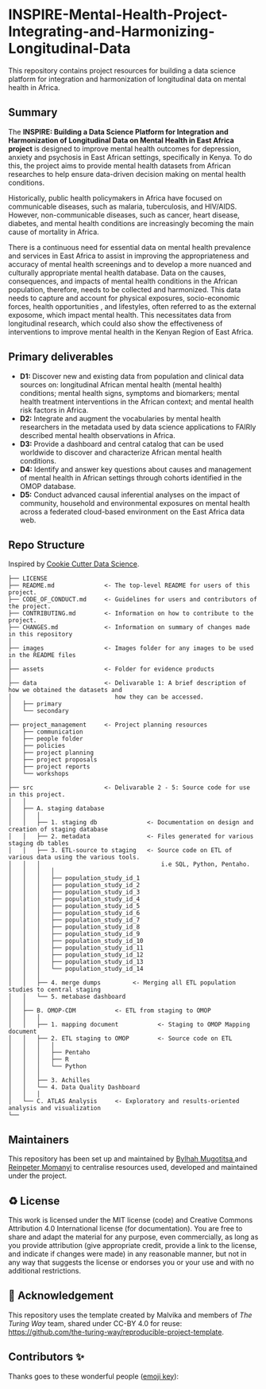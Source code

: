 # INSPIRE-Mental-Health-Project-Integrating-and-Harmonizing-Longitudinal-Data
This repository contains project resources for building a data science platform for integration and harmonization of longitudinal data on mental health in Africa.

## Summary
The **INSPIRE: Building a Data Science Platform for Integration and Harmonization of Longitudinal Data on Mental Health in East Africa project** is designed to improve mental health outcomes for depression, anxiety and psychosis in East African settings, specifically in Kenya. To do this, the project aims to provide mental health datasets from African researches to help ensure data-driven decision making on mental health conditions.

Historically, public health policymakers in Africa have focused on communicable diseases, such as malaria, tuberculosis, and HIV/AIDS. However, non-communicable diseases, such as cancer, heart disease, diabetes, and mental health conditions are increasingly becoming the main cause of mortality in Africa.

There is a continuous need for essential data on mental health prevalence and services in East Africa to assist in improving the appropriateness and accuracy of mental health screenings and to develop a more nuanced and culturally appropriate mental health database. Data on the causes, consequences, and impacts of mental health conditions in the African population, therefore, needs to be collected and harmonized. This data needs to capture and account for physical exposures, socio-economic forces, health opportunities , and lifestyles, often referred to as the external exposome, which impact mental health. This necessitates data from longitudinal research, which could also show the effectiveness of interventions to improve mental health in the Kenyan Region of East Africa.

## Primary deliverables

- **D1:** Discover new and existing data from population and clinical data sources on: longitudinal African mental health (mental health) conditions; mental health signs, symptoms and biomarkers; mental health treatment interventions in the African context; and mental health risk factors in Africa. 
- **D2:** Integrate and augment the vocabularies by mental health researchers in the metadata used by data science applications to FAIRly described mental health observations in Africa. 
- **D3:** Provide a dashboard and central catalog that can be used worldwide to discover and characterize African mental health conditions.
- **D4:** Identify and answer key questions about causes and management of mental health in African settings through cohorts identified in the OMOP database. 
- **D5:** Conduct advanced causal inferential analyses on the impact of community, household and environmental exposures on mental health across a federated cloud-based environment on the East Africa data web.

## Repo Structure

Inspired by [Cookie Cutter Data Science](https://github.com/drivendata/cookiecutter-data-science).

```
├── LICENSE
├── README.md              <- The top-level README for users of this project.
├── CODE_OF_CONDUCT.md     <- Guidelines for users and contributors of the project.
├── CONTRIBUTING.md        <- Information on how to contribute to the project.
├── CHANGES.md             <- Information on summary of changes made in this repository
│
├── images                 <- Images folder for any images to be used in the README files
│
├── assets                 <- Folder for evidence products  
│
├── data                   <- Delivarable 1: A brief description of how we obtained the datasets and
│                             how they can be accessed.  
│   ├── primary        
│   └── secondary      
│
├── project_management     <- Project planning resources
│   ├── communication
│   ├── people folder
│   ├── policies
│   ├── project planning
│   ├── project proposals
│   ├── project reports           
│   └── workshops
│
├── src                    <- Delivarable 2 - 5: Source code for use in this project.
│   │
│   ├── A. staging database   
│   │   │                 
│   │   ├── 1. staging db              <- Documentation on design and creation of staging database
│   │   ├── 2. metadata                <- Files generated for various staging db tables
│   │   ├── 3. ETL-source to staging   <- Source code on ETL of various data using the various tools.
│   │   │                                  i.e SQL, Python, Pentaho.
│   │   │   │
│   │   │   ├── population_study_id_1              
│   │   │   ├── population_study_id_2             
│   │   │   ├── population_study_id_3             
│   │   │   ├── population_study_id_4              
│   │   │   ├── population_study_id_5             
│   │   │   ├── population_study_id_6
│   │   │   ├── population_study_id_7              
│   │   │   ├── population_study_id_8             
│   │   │   ├── population_study_id_9             
│   │   │   ├── population_study_id_10              
│   │   │   ├── population_study_id_11
│   │   │   ├── population_study_id_12
│   │   │   ├── population_study_id_13               
│   │   │   └── population_study_id_14
│   │   │                                                 
│   │   ├── 4. merge dumps         <- Merging all ETL population studies to central staging
│   │   └── 5. metabase dashboard
│   │
│   ├── B. OMOP-CDM           <- ETL from staging to OMOP
│   │   │                 
│   │   ├── 1. mapping document           <- Staging to OMOP Mapping document
│   │   ├── 2. ETL staging to OMOP        <- Source code on ETL
│   │   │   │
│   │   │   ├── Pentaho
│   │   │   ├── R
│   │   │   └── Python
│   │   │         
│   │   ├── 3. Achilles                   
│   │   └── 4. Data Quality Dashboard
│   │   │          
│   └── C. ATLAS Analysis     <- Exploratory and results-oriented analysis and visualization
└──
```

## Maintainers

This repository has been set up and maintained by [Bylhah Mugotitsa ](https://github.com/BeeMugo9) and [Reinpeter Momanyi](https://github.com/reinpmomz) to centralise resources used, developed and maintained under the project.

♻️ License
---

This work is licensed under the MIT license (code) and Creative Commons Attribution 4.0 International license (for documentation).
You are free to share and adapt the material for any purpose, even commercially, as long as you provide 
attribution (give appropriate credit, provide a link to the license, and indicate if changes were made) in any reasonable
manner, but not in any way that suggests the license or endorses you or your use and with no additional restrictions.

🤝 Acknowledgement
---

This repository uses the template created by Malvika and members of *The Turing Way* team, shared under CC-BY 4.0 for reuse: https://github.com/the-turing-way/reproducible-project-template.

## Contributors ✨

Thanks goes to these wonderful people ([emoji key](https://allcontributors.org/docs/en/emoji-key)):


